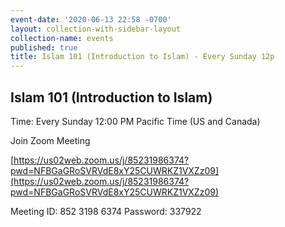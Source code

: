 ```yaml
---
event-date: '2020-06-13 22:58 -0700'
layout: collection-with-sidebar-layout
collection-name: events
published: true
title: Islam 101 (Introduction to Islam) - Every Sunday 12p
---
```

## Islam 101 (Introduction to Islam)

Time: Every Sunday 12:00 PM Pacific Time (US and Canada)

Join Zoom Meeting  

[https://us02web.zoom.us/j/85231986374?pwd=NFBGaGRoSVRVdE8xY25CUWRKZ1VXZz09](https://us02web.zoom.us/j/85231986374?pwd=NFBGaGRoSVRVdE8xY25CUWRKZ1VXZz09)

Meeting ID: 852 3198 6374 
Password: 337922 
